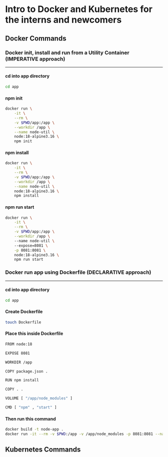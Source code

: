 # Intro to Docker and Kubernetes for the interns and newcomers

## Docker Commands
### Docker init, install and run from a Utility Container (IMPERATIVE approach)
---
#### cd into app directory
```bash
cd app
```

#### npm init
```bash
docker run \
    -it \
    --rm \
    -v $PWD/app:/app \
    --workdir /app \
    --name node-util \
    node:18-alpine3.16 \
    npm init
```

#### npm install
```bash
docker run \
    -it \
    --rm \
    -v $PWD/app:/app \
    --workdir /app \
    --name node-util \
    node:18-alpine3.16 \
    npm install
```

#### npm run start
```bash
docker run \
    -it \
    --rm \
    -v $PWD/app:/app \
    --workdir /app \ 
    --name node-util \ 
    --expose=8081 \
    -p 8081:8081 \
    node:18-alpine3.16 \
    npm run start
```

### Docker run app using Dockerfile (DECLARATIVE approach)
---

#### cd into app directory
```bash
cd app
```

#### Create Dockerfile
```bash
touch Dockerfile
```

#### Place this inside Dockerfile
```bash
FROM node:18

EXPOSE 8081

WORKDIR /app

COPY package.json .

RUN npm install

COPY . .

VOLUME [ "/app/node_modules" ]

CMD [ "npm" , "start" ]
```

#### Then run this command
```bash
docker build -t node-app .
docker run -it --rm -v $PWD:/app -v /app/node_modules -p 8081:8081 --name users-app node-app
```

## Kubernetes Commands

